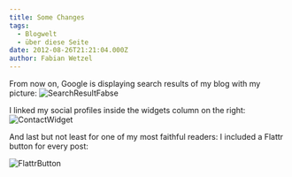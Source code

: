```yaml
---
title: Some Changes
tags:
  - Blogwelt
  - über diese Seite
date: 2012-08-26T21:21:04.000Z
author: Fabian Wetzel
---
```


From now on, Google is displaying search results of my blog with my picture:
![SearchResultFabse](SearchResultFabse.png "SearchResultFabse")

I linked my social profiles inside the widgets column on the right:
![ContactWidget](ContactWidget.png "ContactWidget")

And last but not least for one of my most faithful readers: I included a Flattr button for every post:

![FlattrButton](FlattrButton.png "FlattrButton")


